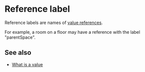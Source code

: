 # Reference label

Reference labels are names of [value references](def://).

For example, a room on a floor may have a reference with the label "parentSpace".

## See also

- [What is a value](guide://)